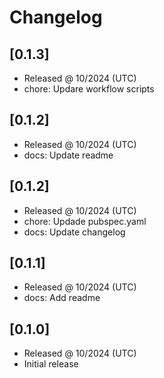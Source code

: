 # Changelog

## [0.1.3]

- Released @ 10/2024 (UTC)
- chore: Updare workflow scripts

## [0.1.2]

- Released @ 10/2024 (UTC)
- docs: Update readme

## [0.1.2]

- Released @ 10/2024 (UTC)
- chore: Updade pubspec.yaml
- docs: Update changelog

## [0.1.1]

- Released @ 10/2024 (UTC)
- docs: Add readme

## [0.1.0]

- Released @ 10/2024 (UTC)
- Initial release

